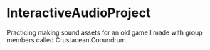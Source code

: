 # InteractiveAudioProject
Practicing making sound assets for an old game I made with group members called Crustacean Conundrum.
